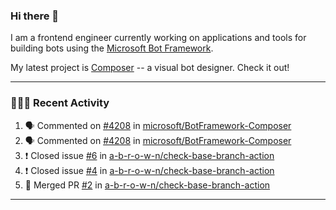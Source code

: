 ### Hi there 👋

I am a frontend engineer currently working on applications and tools for building bots using the [Microsoft Bot Framework](https://dev.botframework.com/).

My latest project is [Composer](https://github.com/microsoft/BotFramework-Composer) -- a visual bot designer. Check it out!

---

### 👨🏻‍💻 Recent Activity

<!--START_SECTION:activity-->
1. 🗣 Commented on [#4208](https://github.com//microsoft/BotFramework-Composer/issues/4208) in [microsoft/BotFramework-Composer](https://github.com//microsoft/BotFramework-Composer)
2. 🗣 Commented on [#4208](https://github.com//microsoft/BotFramework-Composer/issues/4208) in [microsoft/BotFramework-Composer](https://github.com//microsoft/BotFramework-Composer)
3. ❗️ Closed issue [#6](https://github.com//a-b-r-o-w-n/check-base-branch-action/issues/6) in [a-b-r-o-w-n/check-base-branch-action](https://github.com//a-b-r-o-w-n/check-base-branch-action)
4. ❗️ Closed issue [#4](https://github.com//a-b-r-o-w-n/check-base-branch-action/issues/4) in [a-b-r-o-w-n/check-base-branch-action](https://github.com//a-b-r-o-w-n/check-base-branch-action)
5. 🎉 Merged PR [#2](https://github.com//a-b-r-o-w-n/check-base-branch-action/pull/2) in [a-b-r-o-w-n/check-base-branch-action](https://github.com//a-b-r-o-w-n/check-base-branch-action)
<!--END_SECTION:activity-->

---

<!--
**a-b-r-o-w-n/a-b-r-o-w-n** is a ✨ _special_ ✨ repository because its `README.md` (this file) appears on your GitHub profile.

Here are some ideas to get you started:

- 🔭 I’m currently working on ...
- 🌱 I’m currently learning ...
- 👯 I’m looking to collaborate on ...
- 🤔 I’m looking for help with ...
- 💬 Ask me about ...
- 📫 How to reach me: ...
- 😄 Pronouns: ...
- ⚡ Fun fact: ...
-->
